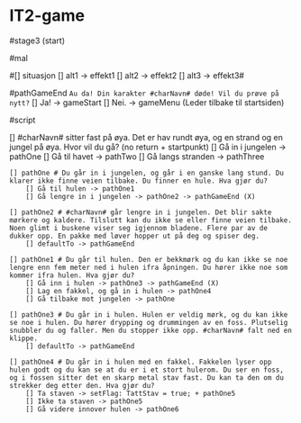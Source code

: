 # IT2-game

#stage3 (start)

#mal

#[] situasjon
    [] alt1 -> effekt1
    [] alt2 -> effekt2
    [] alt3 -> effekt3# 
    
#pathGameEnd
`Au da! Din karakter #charNavn# døde! Vil du prøve på nytt?`
    [] Ja! -> gameStart
    [] Nei. -> gameMenu (Leder tilbake til startsiden)
    
#script

[] #charNavn# sitter fast på øya. Det er hav rundt øya, og en strand og en jungel på øya. Hvor vil du gå? (no return + startpunkt)
    [] Gå in i jungelen -> pathOne
    [] Gå til havet -> pathTwo
    [] Gå langs stranden -> pathThree
    
    [] pathOne # Du går in i jungelen, og går i en ganske lang stund. Du klarer ikke finne veien tilbake. Du finner en hule. Hva gjør du?
        [] Gå til hulen -> pathOne1
        [] Gå lengre in i jungelen -> pathOne2 -> pathGameEnd (X)
    
    [] pathOne2 # #charNavn# går lengre in i jungelen. Det blir sakte mørkere og kaldere. Tilslutt kan du ikke se eller finne veien tilbake. Noen glimt i buskene viser seg igjennom bladene. Flere par av de dukker opp. En pakke med løver hopper ut på deg og spiser deg.
        [] defaultTo -> pathGameEnd
        
    [] pathOne1 # Du går til hulen. Den er bekkmørk og du kan ikke se noe lengre enn fem meter ned i hulen ifra åpningen. Du hører ikke noe som kommer ifra hulen. Hva gjør du?
        [] Gå inn i hulen -> pathOne3 -> pathGameEnd (X)
        [] Lag en fakkel, og gå in i hulen -> pathOne4
        [] Gå tilbake mot jungelen -> pathOne
    
    [] pathOne3 # Du går in i hulen. Hulen er veldig mørk, og du kan ikke se noe i hulen. Du hører drypping og drummingen av en foss. Plutselig snubbler du og faller. Men du stopper ikke opp. #charNavn# falt ned en klippe.
        [] defaultTo -> pathGameEnd
        
    [] pathOne4 # Du går in i hulen med en fakkel. Fakkelen lyser opp hulen godt og du kan se at du er i et stort hulerom. Du ser en foss, og i fossen sitter det en skarp metal stav fast. Du kan ta den om du strekker deg etter den. Hva gjør du?
        [] Ta staven -> setFlag: TattStav = true; + pathOne5
        [] Ikke ta staven -> pathOne5
        [] Gå videre innover hulen -> pathOne6